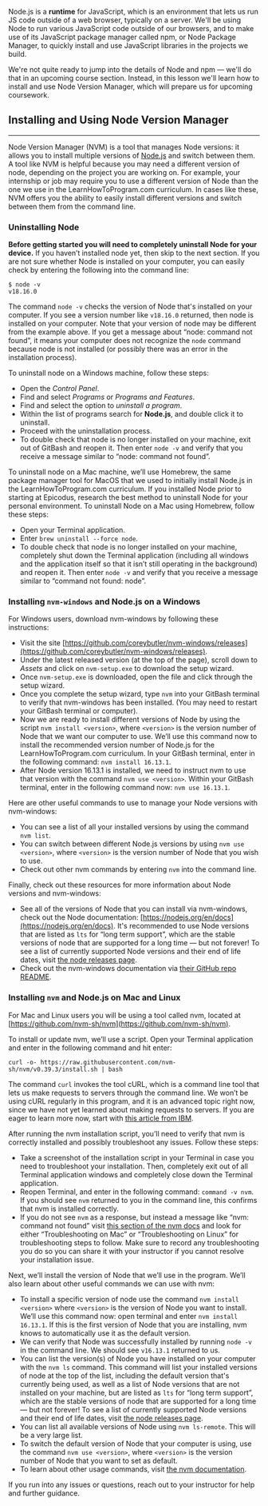Node.js is a **runtime** for JavaScript, which is an environment that lets us run JS code outside of a web browser, typically on a server. We'll be using Node to run various JavaScript code outside of our browsers, and to make use of its JavaScript package manager called npm, or Node Package Manager, to quickly install and use JavaScript libraries in the projects we build.

We're not quite ready to jump into the details of Node and npm — we'll do that in an upcoming course section. Instead, in this lesson we'll learn how to install and use Node Version Manager, which will prepare us for upcoming coursework.

## Installing and Using Node Version Manager
--- 

Node Version Manager (NVM) is a tool that manages Node versions: it allows you to install multiple versions of [Node.js](https://nodejs.org/en/docs) and switch between them. A tool like NVM is helpful because you may need a different version of node, depending on the project you are working on. For example, your internship or job may require you to use a different version of Node than the one we use in the LearnHowToProgram.com curriculum. In cases like these, NVM offers you the ability to easily install different versions and switch between them from the command line. 

### Uninstalling Node

**Before getting started you will need to completely uninstall Node for your device.** If you haven’t installed node yet, then skip to the next section. If you are not sure whether Node is installed on your computer, you can easily check by entering the following into the command line:

```
$ node -v
v18.16.0
```

The command `node -v` checks the version of Node that's installed on your computer. If you see a version number like `v18.16.0` returned, then node is installed on your computer. Note that your version of node may be different from the example above. If you get a message about “node: command not found”, it means your computer does not recognize the `node` command because node is not installed (or possibly there was an error in the installation process).

To uninstall node on a Windows machine, follow these steps:

* Open the _Control Panel_.
* Find and select _Programs_ or _Programs and Features_.
* Find and select the option to _uninstall a program_.
* Within the list of programs search for **Node.js**, and double click it to uninstall.
* Proceed with the uninstallation process.
* To double check that node is no longer installed on your machine, exit out of GitBash and reopen it. Then enter `node -v` and verify that you receive a message similar to “node: command not found”.

To uninstall node on a Mac machine, we’ll use Homebrew, the same package manager tool for MacOS that we used to initially install Node.js in the LearnHowToProgram.com curriculum. If you installed Node prior to starting at Epicodus, research the best method to uninstall Node for your personal environment. 
To uninstall Node on a Mac using Homebrew, follow these steps:

* Open your Terminal application.
* Enter `brew uninstall --force node`.
* To double check that node is no longer installed on your machine, completely shut down the Terminal application (including all windows and the application itself so that it isn’t still operating in the background) and reopen it. Then enter `node -v` and verify that you receive a message similar to “command not found: node”.

### Installing `nvm-windows` and Node.js on a Windows

For Windows users, download nvm-windows by following these instructions: 

* Visit the site [https://github.com/coreybutler/nvm-windows/releases](https://github.com/coreybutler/nvm-windows/releases).
* Under the latest released version (at the top of the page), scroll down to _Assets_ and click on `nvm-setup.exe` to download the setup wizard. 
* Once `nvm-setup.exe` is downloaded, open the file and click through the setup wizard. 
* Once you complete the setup wizard, type `nvm` into your GitBash terminal to verify that nvm-windows has been installed. (You may need to restart your GitBash terminal or computer). 
* Now we are ready to install different versions of Node by using the script `nvm install <version>`, where `<version>` is the version number of Node that we want our computer to use. We’ll use this command now to install the recommended version number of Node.js for the LearnHowToProgram.com curriculum. In your GitBash terminal, enter in the following command: `nvm install 16.13.1`.
* After Node version 16.13.1 is installed, we need to instruct nvm to use that version with the command `nvm use <version>`. Within your GitBash terminal, enter in the following command now: `nvm use 16.13.1`. 

Here are other useful commands to use to manage your Node versions with nvm-windows:

* You can see a list of all your installed versions by using the command `nvm list`.
* You can switch between different Node.js versions by using `nvm use <version>`, where `<version>` is the version number of Node that you wish to use.
* Check out other nvm commands by entering `nvm` into the command line. 

Finally, check out these resources for more information about Node versions and nvm-windows:

* See all of the versions of Node that you can install via nvm-windows, check out the Node documentation: [https://nodejs.org/en/docs](https://nodejs.org/en/docs). It's recommended to use Node versions that are listed as `lts` for “long term support”, which are the stable versions of node that are supported for a long time — but not forever! To see a list of currently supported Node versions and their end of life dates, visit [the node releases page](https://nodejs.org/en/about/previous-releases). 
* Check out the nvm-windows documentation via [their GitHub repo README](https://github.com/coreybutler/nvm-windows). 

### Installing `nvm` and  Node.js on Mac and Linux

For Mac and Linux users you will be using a tool called nvm, located at [https://github.com/nvm-sh/nvm](https://github.com/nvm-sh/nvm).

To install or update nvm, we’ll use a script. Open your Terminal application and enter in the following command and hit enter:

```
curl -o- https://raw.githubusercontent.com/nvm-sh/nvm/v0.39.3/install.sh | bash
```

The command `curl` invokes the tool cURL, which is a command line tool that lets us make requests to servers through the command line. We won’t be using cURL regularly in this program, and it is an advanced topic right now, since we have not yet learned about making requests to servers. If you are eager to learn more now, start with [this article from IBM](https://developer.ibm.com/articles/what-is-curl-command/).

After running the nvm installation script, you’ll need to verify that nvm is correctly installed and possibly troubleshoot any issues. Follow these steps:

* Take a screenshot of the installation script in your Terminal in case you need to troubleshoot your installation. Then, completely exit out of all Terminal application windows and completely close down the Terminal application.
* Reopen Terminal, and enter in the following command: `command -v nvm`. If you should see `nvm` returned to you in the command line, this confirms that nvm is installed correctly.
* If you do not see `nvm` as a response, but instead a message like “nvm: command not found” visit [this section of the nvm docs](https://github.com/nvm-sh/nvm#install--update-script) and look for either “Troubleshooting on Mac” or “Troubleshooting on Linux” for troubleshooting steps to follow. Make sure to record any troubleshooting you do so you can share it with your instructor if you cannot resolve your installation issue.

Next, we’ll install the version of Node that we’ll use in the program. We’ll also learn about other useful commands we can use with nvm:

* To install a specific version of node use the command `nvm install <version>` where `<version>` is the version of Node you want to install. We’ll use this command now: open terminal and enter `nvm install 16.13.1`. If this is the first version of Node that you are installing, nvm knows to automatically use it as the default version. 
* We can verify that Node was successfully installed by running `node -v` in the command line. We should see `v16.13.1` returned to us.
* You can list the version(s) of Node you have installed on your computer with the `nvm ls` command. This command will list your installed versions of node at the top of the list, including the default version that's currently being used, as well as a list of Node versions that are not installed on your machine, but are listed as `lts` for “long term support”, which are the stable versions of node that are supported for a long time — but not forever! To see a list of currently supported Node versions and their end of life dates, visit [the node releases page](https://nodejs.org/en/about/previous-releases). 
* You can list all available versions of Node using `nvm ls-remote`. This will be a very large list.
* To switch the default version of Node that your computer is using, use the command `nvm use <version>`, where `<version>` is the version number of Node that you want to set as default.
* To learn about other usage commands, visit [the nvm documentation](https://github.com/nvm-sh/nvm#usage).

If you run into any issues or questions, reach out to your instructor for help and further guidance.